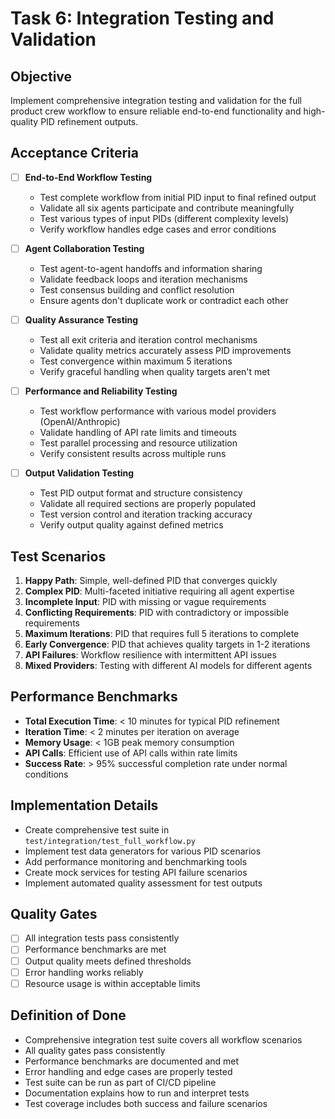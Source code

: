 # Task 6: Integration Testing and Validation

## Objective
Implement comprehensive integration testing and validation for the full product crew workflow to ensure reliable end-to-end functionality and high-quality PID refinement outputs.

## Acceptance Criteria
- [ ] **End-to-End Workflow Testing**
  - Test complete workflow from initial PID input to final refined output
  - Validate all six agents participate and contribute meaningfully
  - Test various types of input PIDs (different complexity levels)
  - Verify workflow handles edge cases and error conditions
  
- [ ] **Agent Collaboration Testing**  
  - Test agent-to-agent handoffs and information sharing
  - Validate feedback loops and iteration mechanisms
  - Test consensus building and conflict resolution
  - Ensure agents don't duplicate work or contradict each other
  
- [ ] **Quality Assurance Testing**
  - Test all exit criteria and iteration control mechanisms
  - Validate quality metrics accurately assess PID improvements
  - Test convergence within maximum 5 iterations
  - Verify graceful handling when quality targets aren't met
  
- [ ] **Performance and Reliability Testing**
  - Test workflow performance with various model providers (OpenAI/Anthropic)
  - Validate handling of API rate limits and timeouts
  - Test parallel processing and resource utilization
  - Verify consistent results across multiple runs
  
- [ ] **Output Validation Testing**
  - Test PID output format and structure consistency
  - Validate all required sections are properly populated
  - Test version control and iteration tracking accuracy
  - Verify output quality against defined metrics

## Test Scenarios
1. **Happy Path**: Simple, well-defined PID that converges quickly
2. **Complex PID**: Multi-faceted initiative requiring all agent expertise
3. **Incomplete Input**: PID with missing or vague requirements
4. **Conflicting Requirements**: PID with contradictory or impossible requirements  
5. **Maximum Iterations**: PID that requires full 5 iterations to complete
6. **Early Convergence**: PID that achieves quality targets in 1-2 iterations
7. **API Failures**: Workflow resilience with intermittent API issues
8. **Mixed Providers**: Testing with different AI models for different agents

## Performance Benchmarks
- **Total Execution Time**: < 10 minutes for typical PID refinement
- **Iteration Time**: < 2 minutes per iteration on average
- **Memory Usage**: < 1GB peak memory consumption
- **API Calls**: Efficient use of API calls within rate limits
- **Success Rate**: > 95% successful completion rate under normal conditions

## Implementation Details
- Create comprehensive test suite in `test/integration/test_full_workflow.py`
- Implement test data generators for various PID scenarios
- Add performance monitoring and benchmarking tools
- Create mock services for testing API failure scenarios
- Implement automated quality assessment for test outputs

## Quality Gates
- [ ] All integration tests pass consistently
- [ ] Performance benchmarks are met
- [ ] Output quality meets defined thresholds
- [ ] Error handling works reliably
- [ ] Resource usage is within acceptable limits

## Definition of Done
- Comprehensive integration test suite covers all workflow scenarios
- All quality gates pass consistently
- Performance benchmarks are documented and met
- Error handling and edge cases are properly tested
- Test suite can be run as part of CI/CD pipeline
- Documentation explains how to run and interpret tests
- Test coverage includes both success and failure scenarios